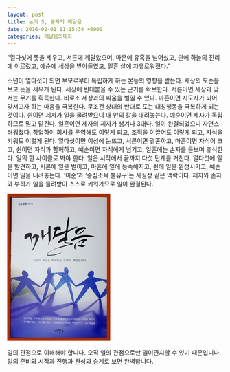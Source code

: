```yaml
---
layout: post
title: 논어 5, 공자의 깨달음
date: 2016-02-01 11:15:34 +0900
categories: 깨달음의대화
---
```

“열다섯에 뜻을 세우고, 서른에 깨달았으며, 마흔에 유혹을 넘어섰고, 쉰에 하늘의 진리에 이르렀고, 예순에 세상을 받아들였고, 일흔 살에 자유로워졌다.” 

  


소년이 열다섯이 되면 부모로부터 독립하게 하는 본능의 영향을 받는다. 세상의 모순을 보고 뜻을 세우게 된다. 세상에 빈대붙을 수 있는 근거를 확보한다. 서른이면 세상과 맞서는 무기를 획득한다. 비로소 세상과의 싸움을 벌일 수 있다. 마흔이면 지도자가 되어 맞서고자 하는 마음을 극복한다. 무조건 상대의 반대로 도는 대칭행동을 극복하게 되는 것이다. 쉰이면 제자가 일을 물려받으니 내 안의 칼을 내려놓는다. 예순이면 제자가 독립하므로 믿고 맡긴다. 일흔이면 제자의 제자가 생겨나 3대다. 일이 완결되었으니 자연스러워졌다. 창업하여 회사를 운영해도 이렇게 되고, 조직을 이끌어도 이렇게 되고, 자식을 키워도 이렇게 된다. 열다섯이면 이성에 눈뜨고, 서른이면 결혼하고, 마흔이면 자식이 크고, 쉰이면 자식과 함께하고, 예순이면 자식에게 넘기고, 일흔에는 손자를 돌보며 휴식한다. 일의 한 사이클로 봐야 한다. 일은 시작에서 끝까지 다섯 단계를 거친다. 열다섯에 일을 발견하고, 서른에 일을 벌이고, 마흔에 일에 능숙해지고, 쉰에 일을 완성시키고, 예순이면 일을 내려놓는다. ‘이순’과 ‘종심소욕 불유구’는 사실상 같은 맥락이다. 제자와 손자와 부하가 일을 물려받아 스스로 키워가므로 일이 완결된다. 

  


  



<img src="files/attach/images/198/044/669/aDSC01523.JPG" alt="aDSC01523.JPG" width="240" height="342" />   


  


일의 관점으로 이해해야 합니다. 오직 일의 관점으로만 일이관지할 수 있기 때문입니다. 일의 준비와 시작과 진행과 완성과 승계로 보면 완벽합니다.